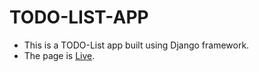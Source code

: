 # TODO-LIST-APP
* This is a TODO-List app built using Django framework.
* The page is [Live](https://xyz17.pythonanywhere.com/).
